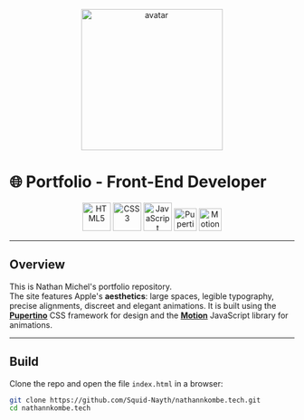 <p align="center">
  <img src="https://lh3.googleusercontent.com/a/ACg8ocKRKsBVe26cbb2gagOLAlH-wFRhX6WpIAq7jw46fkht1wn3WI0n=s576-c-no" alt="avatar" width="250">
</p>


# 🌐 Portfolio - Front-End Developer  

<p align="center">
  <img src="https://cdn.jsdelivr.net/gh/devicons/devicon/icons/html5/html5-original.svg" alt="HTML5" width="50" />
  <img src="https://cdn.jsdelivr.net/gh/devicons/devicon/icons/css3/css3-original.svg" alt="CSS3" width="50" />
  <img src="https://cdn.jsdelivr.net/gh/devicons/devicon/icons/javascript/javascript-original.svg" alt="JavaScript" width="50" />
  <img src="https://camo.githubusercontent.com/00a62fd8b75cec922f6a1042bee4fc2eadb2979283319e53f7a1920e7312a5d4/68747470733a2f2f692e696d6775722e636f6d2f7238315833596a2e706e67" alt="Pupertino" height="40" />
  <img src="https://user-images.githubusercontent.com/7850794/164965509-2a8dc49e-2ed7-4243-a2c9-481b03bbc31a.png" alt="Motion" height="40" />
</p>

---

## Overview
This is Nathan Michel's portfolio repository.  
The site features Apple's **aesthetics**: large spaces, legible typography, precise alignments, discreet and elegant animations.
It is built using the **[Pupertino](https://github.com/codedgar/Puppertino)** CSS framework for design and the **[Motion](https://motion.dev/)** JavaScript library for animations.

---

## Build
Clone the repo and open the file `index.html` in a browser:
```bash
git clone https://github.com/Squid-Nayth/nathannkombe.tech.git
cd nathannkombe.tech
